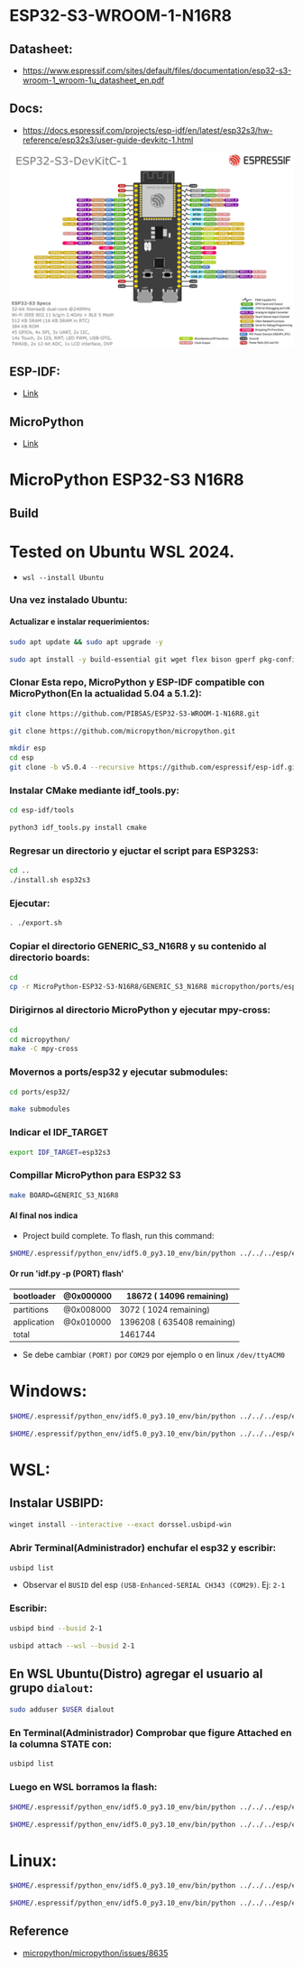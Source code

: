 # ESP32-S3-WROOM-1-N16R8

## Datasheet:

- https://www.espressif.com/sites/default/files/documentation/esp32-s3-wroom-1_wroom-1u_datasheet_en.pdf

## Docs:
- https://docs.espressif.com/projects/esp-idf/en/latest/esp32s3/hw-reference/esp32s3/user-guide-devkitc-1.html

![ESP32-S3-WROOM-1 N16R8 DevKitC v1.1](ESP32-S3_DevKitC-1.1.png)

## ESP-IDF:
- [Link](https://docs.espressif.com/projects/esp-idf/en/stable/esp32s3/get-started/linux-macos-setup.html)
## MicroPython
- [Link](https://github.com/micropython/micropython/blob/master/ports/esp32/README.md)

# MicroPython ESP32-S3 N16R8
## Build

# Tested on Ubuntu WSL 2024.
- ``` wsl --install Ubuntu ```

### Una vez instalado Ubuntu:
#### Actualizar e instalar requerimientos:
```bash
sudo apt update && sudo apt upgrade -y
```
```bash
sudo apt install -y build-essential git wget flex bison gperf pkg-config python3 python3-pip python3-venv cmake ninja-build ccache libffi-dev libssl-dev dfu-util libusb-1.0-0
```

### Clonar Esta repo, MicroPython y ESP-IDF compatible con MicroPython(En la actualidad 5.04 a 5.1.2):
```bash
git clone https://github.com/PIBSAS/ESP32-S3-WROOM-1-N16R8.git
```
```bash
git clone https://github.com/micropython/micropython.git
```
```bash
mkdir esp
cd esp
git clone -b v5.0.4 --recursive https://github.com/espressif/esp-idf.git
```

### Instalar CMake mediante idf_tools.py:
```bash
cd esp-idf/tools
```
```bash
python3 idf_tools.py install cmake
```

### Regresar un directorio y ejuctar el script para ESP32S3:
```bash
cd ..
./install.sh esp32s3
```

### Ejecutar:
```bash
. ./export.sh
```

### Copiar el directorio GENERIC_S3_N16R8 y su contenido al directorio boards:
```bash
cd
cp -r MicroPython-ESP32-S3-N16R8/GENERIC_S3_N16R8 micropython/ports/esp32/boards
```

### Dirigirnos al directorio MicroPython y ejecutar mpy-cross:
```bash
cd
cd micropython/
make -C mpy-cross
```

### Movernos a ports/esp32 y ejecutar submodules:
```bash
cd ports/esp32/
```
```bash
make submodules
```
### Indicar el IDF_TARGET
```bash
export IDF_TARGET=esp32s3
```
### Compillar MicroPython para ESP32 S3
```bash
make BOARD=GENERIC_S3_N16R8
```
#### Al final nos indica
- Project build complete. To flash, run this command:
```bash
$HOME/.espressif/python_env/idf5.0_py3.10_env/bin/python ../../../esp/esp-idf/components/esptool_py/esptool/esptool.py -p (PORT) -b 460800 --before default_reset --after no_reset --chip esp32s3  write_flash --flash_mode dio --flash_size 16MB --flash_freq 80m 0x0 build-GENERIC_S3_N16R8/bootloader/bootloader.bin 0x8000 build-GENERIC_S3_N16R8/partition_table/partition-table.bin 0x10000 build-GENERIC_S3_N16R8/micropython.bin
```

#### Or run 'idf.py -p (PORT) flash'
| bootloader  |  @0x000000  |  18672  (   14096 remaining)  |
|-------------|-------------|-------------------------------|
| partitions  | @0x008000   |   3072  (    1024 remaining)  |
| application | @0x010000   | 1396208  (  635408 remaining) |
| total       |             | 1461744                       |

- Se debe cambiar ``(PORT)`` por ``COM29`` por ejemplo o en linux ``/dev/ttyACM0``

# Windows:
```bash
$HOME/.espressif/python_env/idf5.0_py3.10_env/bin/python ../../../esp/esp-idf/components/esptool_py/esptool/esptool.py -p /dev/ttyACM0 erase_flash
```
```bash
$HOME/.espressif/python_env/idf5.0_py3.10_env/bin/python ../../../esp/esp-idf/components/esptool_py/esptool/esptool.py -p COM29 -b 460800 --before default_reset --after no_reset --chip esp32s3  write_flash --flash_mode dio --flash_size 16MB --flash_freq 80m 0x0 build-GENERIC_S3_N16R8/bootloader/bootloader.bin 0x8000 build-GENERIC_S3_N16R8/partition_table/partition-table.bin 0x10000 build-GENERIC_S3_N16R8/micropython.bin
```

# WSL:
## Instalar USBIPD:
```bash
winget install --interactive --exact dorssel.usbipd-win
```

### Abrir Terminal(Administrador) enchufar el esp32 y escribir:
```bash
usbipd list
```
- Observar el ``BUSID`` del esp ``(USB-Enhanced-SERIAL CH343 (COM29)``. Ej: ``2-1``

### Escribir:
```bash
usbipd bind --busid 2-1
```

```bash
usbipd attach --wsl --busid 2-1
```
## En WSL Ubuntu(Distro) agregar el usuario al grupo ``dialout``:
```bash
sudo adduser $USER dialout
```

### En Terminal(Administrador) Comprobar que figure Attached en la columna STATE con:
```bash
usbipd list
``` 
### Luego en WSL borramos la flash:
```bash
$HOME/.espressif/python_env/idf5.0_py3.10_env/bin/python ../../../esp/esp-idf/components/esptool_py/esptool/esptool.py -p /dev/ttyACM0 erase_flash
```

```bash
$HOME/.espressif/python_env/idf5.0_py3.10_env/bin/python ../../../esp/esp-idf/components/esptool_py/esptool/esptool.py -p /dev/ttyACM0 -b 460800 --before default_reset --after no_reset --chip esp32s3  write_flash --flash_mode dio --flash_size 16MB --flash_freq 80m 0x0 build-GENERIC_S3_N16R8/bootloader/bootloader.bin 0x8000 build-GENERIC_S3_N16R8/partition_table/partition-table.bin 0x10000 build-GENERIC_S3_N16R8/micropython.bin
```
# Linux:
```bash
$HOME/.espressif/python_env/idf5.0_py3.10_env/bin/python ../../../esp/esp-idf/components/esptool_py/esptool/esptool.py -p /dev/ttyACM0 erase_flash
```
```bash
$HOME/.espressif/python_env/idf5.0_py3.10_env/bin/python ../../../esp/esp-idf/components/esptool_py/esptool/esptool.py -p /dev/ttyACM0 -b 460800 --before default_reset --after no_reset --chip esp32s3  write_flash --flash_mode dio --flash_size 16MB --flash_freq 80m 0x0 build-GENERIC_S3_N16R8/bootloader/bootloader.bin 0x8000 build-GENERIC_S3_N16R8/partition_table/partition-table.bin 0x10000 build-GENERIC_S3_N16R8/micropython.bin
```

## Reference

+ [micropython/micropython/issues/8635](https://github.com/micropython/micropython/issues/8635#issuecomment-1129218506)
